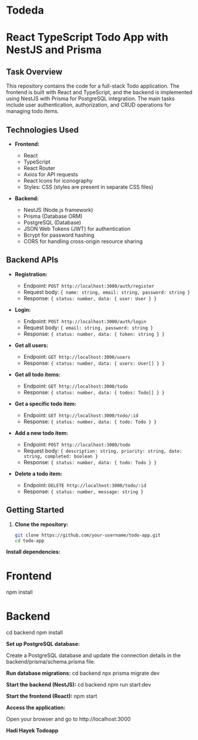 # Todeda
# React TypeScript Todo App with NestJS and Prisma

## Task Overview

This repository contains the code for a full-stack Todo application. The frontend is built with React and TypeScript, and the backend is implemented using NestJS with Prisma for PostgreSQL integration. The main tasks include user authentication, authorization, and CRUD operations for managing todo items.

## Technologies Used

- **Frontend:**
  - React
  - TypeScript
  - React Router
  - Axios for API requests
  - React Icons for iconography
  - Styles: CSS (styles are present in separate CSS files)

- **Backend:**
  - NestJS (Node.js framework)
  - Prisma (Database ORM)
  - PostgreSQL (Database)
  - JSON Web Tokens (JWT) for authentication
  - Bcrypt for password hashing
  - CORS for handling cross-origin resource sharing

## Backend APIs

- **Registration:**
  - Endpoint: `POST http://localhost:3000/auth/register`
  - Request body: `{ name: string, email: string, password: string }`
  - Response: `{ status: number, data: { user: User } }`

- **Login:**
  - Endpoint: `POST http://localhost:3000/auth/login`
  - Request body: `{ email: string, password: string }`
  - Response: `{ status: number, data: { token: string } }`

- **Get all users:**
  - Endpoint: `GET http://localhost:3000/users`
  - Response: `{ status: number, data: { users: User[] } }`

- **Get all todo items:**
  - Endpoint: `GET http://localhost:3000/todo`
  - Response: `{ status: number, data: { todos: Todo[] } }`

- **Get a specific todo item:**
  - Endpoint: `GET http://localhost:3000/todo/:id`
  - Response: `{ status: number, data: { todo: Todo } }`

- **Add a new todo item:**
  - Endpoint: `POST http://localhost:3000/todo`
  - Request body: `{ description: string, priority: string, date: string, completed: boolean }`
  - Response: `{ status: number, data: { todo: Todo } }`

- **Delete a todo item:**
  - Endpoint: `DELETE http://localhost:3000/todo/:id`
  - Response: `{ status: number, message: string }`

## Getting Started

1. **Clone the repository:**
   ```bash
   git clone https://github.com/your-username/todo-app.git
   cd todo-app

  **Install dependencies:**

  # Frontend
  npm install
  
# Backend
cd backend
npm install

**Set up PostgreSQL database:**

Create a PostgreSQL database and update the connection details in the backend/prisma/schema.prisma file.

**Run database migrations:**
cd backend
npx prisma migrate dev

**Start the backend (NestJS):**
cd backend
npm run start:dev

**Start the frontend (React):**
npm start

**Access the application:**

Open your browser and go to http://localhost:3000


**Hadi Hayek  Todoapp**


